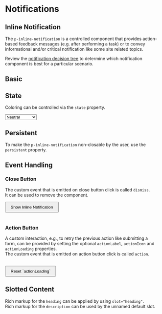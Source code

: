 # Notifications

<TableOfContents></TableOfContents>

## Inline Notification

The `p-inline-notification` is a controlled component that provides action-based feedback messages (e.g. after performing a task) or to convey informational and/or critical notification like some site related topics.  

Review the [notification decision tree](components/notifications/decision-tree) to determine which notification component is best for a particular scenario.

## Basic

<Playground :markup="basic" :config="config"></Playground>


## State

Coloring can be controlled via the `state` property.

<Playground :markup="stateDemo" :config="config">
  <select v-model="state">
    <option disabled>Select a state</option>
    <option value="neutral">Neutral</option>
    <option value="success">Success</option>
    <option value="warning">Warning</option>
    <option value="error">Error</option>
  </select>
</Playground>

## Persistent

To make the `p-inline-notification` non-closable by the user, use the `persistent` property.

<Playground :markup="persistent" :config="config"></Playground>

## Event Handling

### Close Button

The custom event that is emitted on close button click is called `dismiss`.  
It can be used to remove the component.

<Playground :frameworkMarkup="events" :config="config">
  <button id="bannerEventsButton" type="button">Show Inline Notification</button>
  <br>
  <br>
  <div id="bannerEventsWrapper" hidden>
    <p-inline-notification :heading="defaultHeading" :description="defaultDescription"></p-inline-notification>
  </div>
</Playground>

### Action Button

A custom interaction, e.g., to retry the previous action like submitting a form, can be provided by setting the optional `actionLabel`, `actionIcon` and `actionLoading` properties.  
The custom event that is emitted on action button click is called `action`.

<Playground :frameworkMarkup="actionButton" :config="config">
  <p-inline-notification
    id="bannerAction"
    :heading="defaultHeading"
    :description="defaultDescription"
    action-label="Retry"
    action-icon="reset"
  ></p-inline-notification>
  <br>
  <button id="bannerActionButton" type="button">Reset `actionLoading`</button>
</Playground>

## Slotted Content

Rich markup for the `heading` can be applied by using `slot="heading"`.  
Rich markup for the `description` can be used by the unnamed default slot.  

<Playground :markup="slottedContent" :config="config"></Playground>

<script lang="ts">
import Vue from 'vue';
import Component from 'vue-class-component';
import { getInlineNotificationCodeSamples } from '@porsche-design-system/shared';

@Component
export default class Code extends Vue {
  config = { themeable: true };
  
  state = 'neutral';
  width = 'basic';

  defaultHeading = 'Some heading';
  defaultDescription = 'Some description.';
  slottedHeading = 'Some slotted heading';
  slottedDescription = 'Some slotted description. You can also add inline <a href="https://porsche.com">links</a> to route to another page.';

  basic =
`<p-inline-notification heading="${this.defaultHeading}" description="${this.defaultDescription}">
</p-inline-notification>
<br>
<!-- or alternatively -->
<p-inline-notification heading="${this.defaultHeading}">
  ${this.defaultDescription}
</p-inline-notification>`;
    
  get stateDemo() {
    return `<p-inline-notification heading="${this.defaultHeading}" description="${this.defaultDescription}" state="${this.state}">
</p-inline-notification>`;
  }
    
  persistent =
`<p-inline-notification heading="${this.defaultHeading}" description="${this.defaultDescription}" persistent="true">
</p-inline-notification>`;

  slottedContent =
`<p-inline-notification>
  <span slot="heading">${this.slottedHeading}</span>
  ${this.slottedDescription}
</p-inline-notification>`;

  events = getInlineNotificationCodeSamples('example-events');
  actionButton = getInlineNotificationCodeSamples('example-action-button');

  mounted(): void {
    const buttonEvents = document.querySelector('#bannerEventsButton');
    const bannerEvents = document.querySelector('#bannerEventsWrapper p-inline-notification');
    const { parentElement } = bannerEvents;
    buttonEvents.addEventListener('click', () => (parentElement.hidden = false));
    bannerEvents.addEventListener('dismiss', () => (parentElement.hidden = true));

    const buttonAction = document.querySelector('#bannerActionButton');
    const bannerAction = document.querySelector('#bannerAction');
    buttonAction.addEventListener('click', () => (bannerAction.actionLoading = false));
    bannerAction.addEventListener('action', () => (bannerAction.actionLoading = true));
  }
}
</script>

<style lang="scss" scoped>
  button {
    padding: .5rem 1rem;
  }
</style>